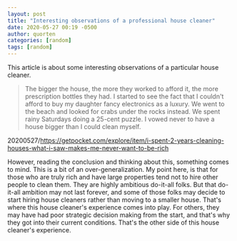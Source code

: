 ```yaml
---
layout: post
title: "Interesting observations of a professional house cleaner"
date: 2020-05-27 00:19 -0500
author: quorten
categories: [random]
tags: [random]
---
```


This article is about some interesting observations of a particular
house cleaner.

> The bigger the house, the more they worked to afford it, the more
> prescription bottles they had. I started to see the fact that I
> couldn't afford to buy my daughter fancy electronics as a luxury. We
> went to the beach and looked for crabs under the rocks instead. We
> spent rainy Saturdays doing a 25-cent puzzle. I vowed never to have
> a house bigger than I could clean myself.

20200527/https://getpocket.com/explore/item/i-spent-2-years-cleaning-houses-what-i-saw-makes-me-never-want-to-be-rich

However, reading the conclusion and thinking about this, something
comes to mind.  This is a bit of an over-generalization.  My point
here, is that for those who are truly rich and have large properties
tend not to hire other people to clean them.  They are highly
ambitious do-it-all folks.  But that do-it-all ambition may not last
forever, and some of those folks may decide to start hiring house
cleaners rather than moving to a smaller house.  That's where this
house cleaner's experience comes into play.  For others, they may have
had poor strategic decision making from the start, and that's why they
got into their current conditions.  That's the other side of this
house cleaner's experience.
